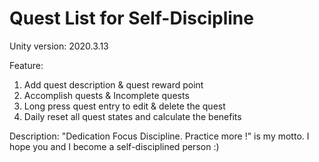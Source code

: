 # Quest List for Self-Discipline
Unity version: 2020.3.13

Feature:
1. Add quest description & quest reward point
2. Accomplish quests & Incomplete quests
3. Long press quest entry to edit & delete the quest
4. Daily reset all quest states and calculate the benefits

Description: 
	"Dedication Focus Discipline. Practice more !" is my motto. I hope you and I become a self-disciplined person  :)
	 
